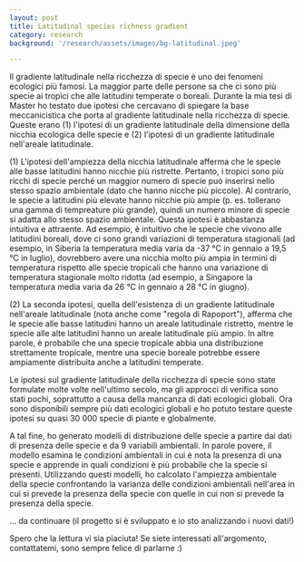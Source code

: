 ```yaml
---
layout: post
title: Latitudinal species richness gradient
category: research
background: '/research/assets/images/bg-latitudinal.jpeg'

---
```

Il gradiente latitudinale nella ricchezza di specie è uno dei fenomeni ecologici più famosi. La maggior parte delle persone sa che ci sono più specie ai tropici che alle latitudini temperate o boreali. Durante la mia tesi di Master ho testato due ipotesi che cercavano di spiegare la base meccanicistica che porta al gradiente latitudinale nella ricchezza di specie. Queste erano (1) l'ipotesi di un gradiente latitudinale della dimensione della nicchia ecologica delle specie e (2) l'ipotesi di un gradiente latitudinale nell'areale latitudinale.

(1) L'ipotesi dell'ampiezza della nicchia latitudinale afferma che le specie alle basse latitudini hanno nicchie più ristrette. Pertanto, i tropici sono più ricchi di specie perché un maggior numero di specie può inserirsi nello stesso spazio ambientale (dato che hanno nicche più piccole). Al contrario, le specie a latitudini più elevate hanno nicchie più ampie (p. es. tollerano una gamma di tempreature più grande), quindi un numero minore di specie si adatta allo stesso spazio ambientale. Questa ipotesi è abbastanza intuitiva e attraente. Ad esempio, è intuitivo che le specie che vivono alle latitudini boreali, dove ci sono grandi variazioni di temperatura stagionali (ad esempio, in Siberia la temperatura media varia da -37 °C in gennaio a 19,5 °C in luglio), dovrebbero avere una nicchia molto più ampia in termini di temperatura rispetto alle specie tropicali che hanno una variazione di temperatura stagionale molto ridotta (ad esempio, a Singapore la temperatura media varia da 26 °C in gennaio a 28 °C in giugno).

(2) La seconda ipotesi, quella dell'esistenza di un gradiente latitudinale nell'areale latitudinale (nota anche come "regola di Rapoport"), afferma che le specie alle basse latitudini hanno un areale latitudinale ristretto, mentre le specie alle alte latitudini hanno un areale latitudinale più ampio. In altre parole, è probabile che una specie tropicale abbia una distribuzione strettamente tropicale, mentre una specie boreale potrebbe essere ampiamente distribuita anche a latitudini temperate.

Le ipotesi sul gradiente latitudinale della ricchezza di specie sono state formulate molte volte nell'ultimo secolo, ma gli approcci di verifica sono stati pochi, soprattutto a causa della mancanza di dati ecologici globali. Ora sono disponibili sempre più dati ecologici globali e ho potuto testare queste ipotesi su quasi 30 000 specie di piante e globalmente.

A tal fine, ho generato modelli di distribuzione delle specie a partire dai dati di presenza delle specie e da 9 variabili ambientali. In parole povere, il modello esamina le condizioni ambientali in cui è nota la presenza di una specie e apprende in quali condizioni è più probabile che la specie si presenti. Utilizzando questi modelli, ho calcolato l'ampiezza ambientale della specie confrontando la varianza delle condizioni ambientali nell'area in cui si prevede la presenza della specie con quelle in cui non si prevede la presenza della specie. 

... da continuare (il progetto si è sviluppato e io sto analizzando i nuovi dati!)

Spero che la lettura vi sia piaciuta! Se siete interessati all'argomento, contattatemi, sono sempre felice di parlarne :)